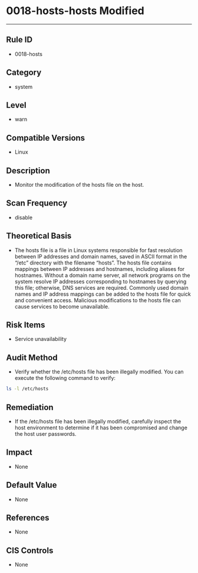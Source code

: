 # 0018-hosts-hosts Modified
---

## Rule ID

- 0018-hosts


## Category

- system


## Level

- warn


## Compatible Versions

- Linux


## Description

- Monitor the modification of the hosts file on the host.

## Scan Frequency

- disable

## Theoretical Basis

- The hosts file is a file in Linux systems responsible for fast resolution between IP addresses and domain names, saved in ASCII format in the “/etc” directory with the filename “hosts”. The hosts file contains mappings between IP addresses and hostnames, including aliases for hostnames. Without a domain name server, all network programs on the system resolve IP addresses corresponding to hostnames by querying this file; otherwise, DNS services are required. Commonly used domain names and IP address mappings can be added to the hosts file for quick and convenient access. Malicious modifications to the hosts file can cause services to become unavailable.


## Risk Items

- Service unavailability


## Audit Method

- Verify whether the /etc/hosts file has been illegally modified. You can execute the following command to verify:

```bash
ls -l /etc/hosts
```

## Remediation

- If the /etc/hosts file has been illegally modified, carefully inspect the host environment to determine if it has been compromised and change the host user passwords.

## Impact

- None

## Default Value

- None

## References

- None

## CIS Controls

- None